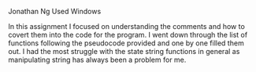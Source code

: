 Jonathan Ng
Used Windows

In this assignment I focused on understanding the comments and how to covert them into the code for the program. I went down through the list of functions following the pseudocode provided and one by one filled them out. I had the most struggle with the state string functions in general as manipulating string has always been a problem for me.